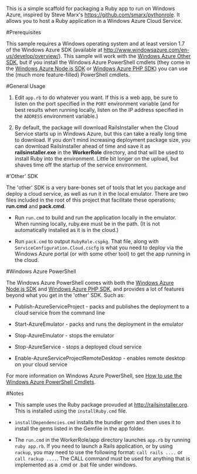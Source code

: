 This is a simple scaffold for packaging a Ruby app to run on Windows Azure, inspired by Steve Marx's <https://github.com/smarx/pythonrole>. It allows you to host a Ruby application in a Windows Azure Cloud Service.

#Prerequisites

This sample requires a Windows operating system and at least version 1.7 of the
Windows Azure SDK (available at <http://www.windowsazure.com/en-us/develop/overview/>). 
This sample will work with the [Windows Azure Other SDK], but if you install the Windows Azure PowerShell cmdlets (they come in the [Windows Azure Node.js SDK] or [Windows Azure PHP SDK]) you can use the (much more feature-filled) PowerShell cmdlets.

#General Usage

1. Edit `app.rb` to do whatever you want. If this is a web app, be sure to listen on the port specified in the `PORT` environment variable (and for best results when running locally, listen on the IP address specified in the `ADDRESS` environment variable.)

2. By default, the package will download RailsInstaller when the Cloud Service starts up in Windows Azure, but this can take a really long time to download. If you don't mind increasing deployment package size, you can download RailsInstaller ahead of time and save it as **railsinstaller.exe** in the **WorkerRole** directory, and that will be used to install Ruby into the environment. Little bit longer on the upload, but shaves time off the startup of the service environment.

#'Other' SDK

The 'other' SDK is a very bare-bones set of tools that let you package and deploy a cloud service, as well as run it in the local emulator. There are two files included in the root of this project that facilitate these operations; **run.cmd** and **pack.cmd**.

* Run `run.cmd` to build and run the application locally in the emulator. When running locally, ruby.exe must be in the path. (It is not automatically
installed as it is in the cloud.)

* Run `pack.cmd` to output `RubyRole.cspkg`. That file, along with
`ServiceConfiguration.Cloud.cscfg` is what you need to deploy via the Windows Azure portal (or with some other tool) to get the app running in the cloud.

#Windows Azure PowerShell

The Windows Azure PowerShell comes with both the [Windows Azure Node.js SDK] and [Windows Azure PHP SDK], and provides a lot of features beyond what you get in the 'other' SDK. Such as:

* Publish-AzureServiceProject - packs and publishes the deployment to a cloud service from the command line

* Start-AzureEmulator - packs and runs the deployment in the emulator

* Stop-AzureEmulator - stops the emulator

* Stop-AzureService - stops a deployed cloud service

* Enable-AzureServiceProjectRemoteDesktop - enables remote desktop on your cloud service

For more information on Windows Azure PowerShell, see [How to use the Windows Azure PowerShell Cmdlets].

#Notes

* This sample uses the Ruby package provuded at <http://railsinstaller.org>. This is installed using the `installRuby.cmd` file.

* `installDependencies.cmd` installs the bundler gem and then uses it to install the gems listed in the Gemfile in the app folder.

* The `run.cmd` in the WorkerRole/app directory launches `app.rb` by running `ruby app.rb`. If you need to launch a Rails application, or by using `rackup`, you may need to use the following format: `call rails ....` or `call rackup ....`. The CALL command must be used for anything that is implemented as a .cmd or .bat file under windows.

[Windows Azure Other SDK]: https://www.windowsazure.com/en-us/develop/other/
[Windows Azure Node.js SDK]: http://go.microsoft.com/fwlink/?LinkId=254279&clcid=0x409
[Windows Azure PHP SDK]: http://go.microsoft.com/fwlink/?LinkId=254280&clcid=0x409
[How to use the Windows Azure PowerShell Cmdlets]: https://www.windowsazure.com/en-us/develop/php/how-to-guides/powershell-cmdlets/
